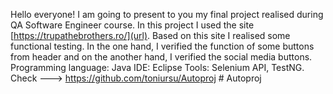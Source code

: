 Hello everyone!
I am going to present to you my final project realised during QA Software Engineer course.
In this project I used the site [https://trupathebrothers.ro/](url).
Based on this site I realised some functional testing. In the one hand, I verified the function of some buttons from header and on the another hand, I verified the social media buttons.
Programming language: Java
IDE: Eclipse 
Tools: Selenium API, TestNG. Check ---> https://github.com/toniursu/Autoproj # Autoproj
